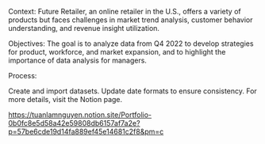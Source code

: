 Context:
Future Retailer, an online retailer in the U.S., offers a variety of products but faces challenges in market trend analysis, customer behavior understanding, and revenue insight utilization.

Objectives:
The goal is to analyze data from Q4 2022 to develop strategies for product, workforce, and market expansion, and to highlight the importance of data analysis for managers.

Process:

Create and import datasets.
Update date formats to ensure consistency.
For more details, visit the Notion page.

https://tuanlamnguyen.notion.site/Portfolio-0b0fc8e5d58a42e59808db6157af7a2e?p=57be6cde19d14fa889ef45e14681c2f8&pm=c
